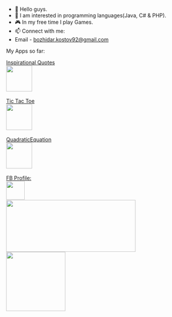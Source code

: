- 👋 Hello guys.
- 👀 I am interested in programming languages(Java, C# & PHP).
- 🎮 In my free time I play Games.
- 📫 Connect with me: 
- Email - bozhidar.kostov92@gmail.com

My Apps so far:

<div>
  <a href="https://play.google.com/store/apps/details?id=com.bkostov.motivation_positive_quotes"> 
  Inspirational Quotes<br>
    <img width="70px" src="https://play-lh.googleusercontent.com/Qx6U1itLs2LJuN25AKSO-yEDvCOagoJ9SVB2Y_vsemGHfEt95Gab48vSdWFbP_iHNio=w1920-h941-rw" />
  </a>
</div>
  <br>
<div>
  <a href="https://play.google.com/store/apps/details?id=com.bKostov.tictactoe" > 
    Tic Tac Toe<br>
    <img width="70px" src="https://play-lh.googleusercontent.com/tLdJh4Iyxc8i_JTgejFL2b1rlwM3HRAzMIHIryDRqtAXqS4Zefj1ela9tPCroIU95jhY=w720-h310-rw" />
  </a>
</div>
   <br>
  <div>
  <a href="https://play.google.com/store/apps/details?id=com.bKostov.quadraticequation"> 
   QuadraticEquation<br>
    <img width="70px" src="https://play-lh.googleusercontent.com/Q7RamMthUxo51yPbeCcmUQO4LDOLWJBvs7nUFrPLsVMlrv1_SWDo7oewJ6bSb-f9pI0=s180-rw" />
  </a>
</div>
   <br>
  <div>
  <a href="https://www.facebook.com/GamingWithBuJo/">  FB Profile:<br>
  <img align="left" width="50px" src="https://encrypted-tbn0.gstatic.com/images?q=tbn:ANd9GcQDdmJImfFmpK0XslRkKyNiA4Rfi74SoQPP7Rk6ysn6obSYkO4WIQ7BroLF0O9Hyl16a5Q&usqp=CAU" />
  </a>
</div>
   <br>
<br>
<br>
<div aling="center">
  <img height="140" width="350" src="https://github-readme-stats.vercel.app/api/top-langs/?username=BozhidarKostov92&layout=compact"/>
</div>
<div aling="center">
  <img height="160" src="https://github-readme-stats.vercel.app/api?username=BozhidarKostov92&count_private=true&true&hide=issues&show_icons=true" />
</div>

